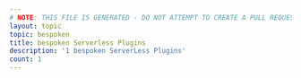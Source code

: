 ```yaml
---
# NOTE: THIS FILE IS GENERATED - DO NOT ATTEMPT TO CREATE A PULL REQUEST TO UPDATE THE DATA. 
layout: topic
topic: bespoken
title: bespoken Serverless Plugins
description: '1 bespoken ServerLess Plugins'
count: 1
---
```

